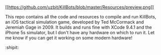[[https://github.com/uzbit/KillBots/blob/master/Resources/preview.png]]

This repo contains all the code and resources to compile and run KillBots, an iOS tactical simulation game, developed by Ted McCormack and Jeremiah Gage in 2009. It builds and runs fine with XCode 9.4.1 and the iPhone 5s simulator, but I don't have any hardware on which to run it. Let me know if you can get it working on some modern hardware! 

:shipit:
